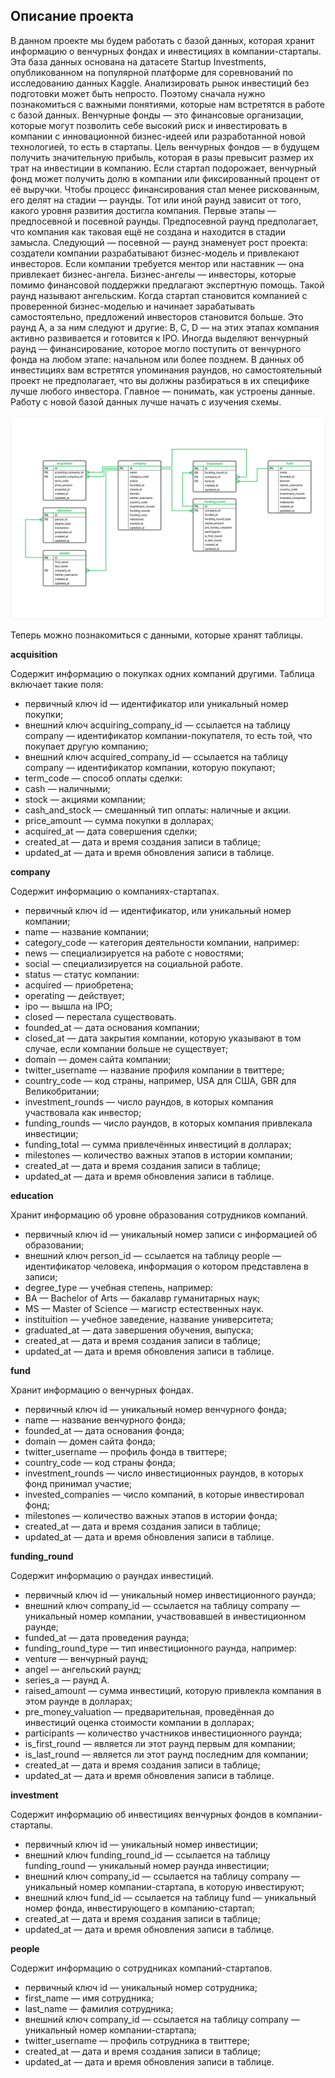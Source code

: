 ## Описание проекта

В данном проекте мы будем работать с базой данных, которая хранит информацию о венчурных фондах и инвестициях в компании-стартапы. Эта база данных основана на датасете Startup Investments, опубликованном на популярной платформе для соревнований по исследованию данных Kaggle. 
Анализировать рынок инвестиций без подготовки может быть непросто. Поэтому сначала нужно познакомиться с важными понятиями, которые нам встретятся в работе с базой данных. 
Венчурные фонды — это финансовые организации, которые могут позволить себе высокий риск и инвестировать в компании с инновационной бизнес-идеей или разработанной новой технологией, то есть в стартапы. Цель венчурных фондов — в будущем получить значительную прибыль, которая в разы превысит размер их трат на инвестиции в компанию. Если стартап подорожает, венчурный фонд может получить долю в компании или фиксированный процент от её выручки. 
Чтобы процесс финансирования стал менее рискованным, его делят на стадии — раунды. Тот или иной раунд зависит от того, какого уровня развития достигла компания. 
Первые этапы — предпосевной и посевной раунды. Предпосевной раунд предполагает, что компания как таковая ещё не создана и находится в стадии замысла. Следующий — посевной — раунд знаменует рост проекта: создатели компании разрабатывают бизнес-модель и привлекают инвесторов. 
Если компании требуется ментор или наставник — она привлекает бизнес-ангела. Бизнес-ангелы — инвесторы, которые помимо финансовой поддержки предлагают экспертную помощь. Такой раунд называют ангельским. 
Когда стартап становится компанией с проверенной бизнес-моделью и начинает зарабатывать самостоятельно, предложений инвесторов становится больше. Это раунд A, а за ним следуют и другие: B, C, D — на этих этапах компания активно развивается и готовится к IPO. 
Иногда выделяют венчурный раунд — финансирование, которое могло поступить от венчурного фонда на любом этапе: начальном или более позднем. 
В данных об инвестициях вам встретятся упоминания раундов, но самостоятельный проект не предполагает, что вы должны разбираться в их специфике лучше любого инвестора. Главное — понимать, как устроены данные. 
Работу с новой базой данных лучше начать с изучения схемы.

![Архитектура базы данных](/BaseSQL/images/Image.png)

Теперь можно познакомиться с данными, которые хранят таблицы.  

**acquisition**

Содержит информацию о покупках одних компаний другими.
Таблица включает такие поля:
- первичный ключ id — идентификатор или уникальный номер покупки;
- внешний ключ acquiring_company_id — ссылается на таблицу company — идентификатор компании-покупателя, то есть той, что покупает другую компанию;
- внешний ключ acquired_company_id — ссылается на таблицу company — идентификатор компании, которую покупают;
- term_code — способ оплаты сделки:
- cash — наличными;
- stock — акциями компании;
- cash_and_stock — смешанный тип оплаты: наличные и акции.
- price_amount — сумма покупки в долларах;
- acquired_at — дата совершения сделки;
- created_at — дата и время создания записи в таблице;
- updated_at — дата и время обновления записи в таблице.
  
**company**  

Содержит информацию о компаниях-стартапах.
- первичный ключ id — идентификатор, или уникальный номер компании;
- name — название компании;
- category_code — категория деятельности компании, например:
- news — специализируется на работе с новостями;
- social — специализируется на социальной работе.
- status — статус компании:
- acquired — приобретена;
- operating — действует;
- ipo — вышла на IPO;
- closed — перестала существовать.
- founded_at — дата основания компании;
- closed_at — дата закрытия компании, которую указывают в том случае, если компании больше не существует;
- domain — домен сайта компании;
- twitter_username — название профиля компании в твиттере;
- country_code — код страны, например, USA для США, GBR для Великобритании;
- investment_rounds — число раундов, в которых компания участвовала как инвестор;
- funding_rounds — число раундов, в которых компания привлекала инвестиции;
- funding_total — сумма привлечённых инвестиций в долларах;
- milestones — количество важных этапов в истории компании;
- created_at — дата и время создания записи в таблице;
- updated_at — дата и время обновления записи в таблице.
  
**education**  

Хранит информацию об уровне образования сотрудников компаний.
- первичный ключ id — уникальный номер записи с информацией об образовании;
- внешний ключ person_id — ссылается на таблицу people — идентификатор человека, информация о котором представлена в записи;
- degree_type — учебная степень, например:
- BA — Bachelor of Arts — бакалавр гуманитарных наук;
- MS — Master of Science — магистр естественных наук.
- instituition — учебное заведение, название университета;
- graduated_at — дата завершения обучения, выпуска;
- created_at — дата и время создания записи в таблице;
- updated_at — дата и время обновления записи в таблице.
  
**fund**  

Хранит информацию о венчурных фондах. 
- первичный ключ id — уникальный номер венчурного фонда;
- name — название венчурного фонда;
- founded_at — дата основания фонда;
- domain — домен сайта фонда;
- twitter_username — профиль фонда в твиттере;
- country_code — код страны фонда;
- investment_rounds — число инвестиционных раундов, в которых фонд принимал участие;
- invested_companies — число компаний, в которые инвестировал фонд;
- milestones — количество важных этапов в истории фонда;
- created_at — дата и время создания записи в таблице;
- updated_at — дата и время обновления записи в таблице.
  
**funding_round**  

Содержит информацию о раундах инвестиций. 
- первичный ключ id — уникальный номер инвестиционного раунда;
- внешний ключ company_id — ссылается на таблицу company — уникальный номер компании, участвовавшей в инвестиционном раунде;
- funded_at — дата проведения раунда;
- funding_round_type — тип инвестиционного раунда, например:
- venture — венчурный раунд;
- angel — ангельский раунд;
- series_a — раунд А.
- raised_amount — сумма инвестиций, которую привлекла компания в этом раунде в долларах;
- pre_money_valuation — предварительная, проведённая до инвестиций оценка стоимости компании в долларах;
- participants — количество участников инвестиционного раунда;
- is_first_round — является ли этот раунд первым для компании;
- is_last_round — является ли этот раунд последним для компании;
- created_at — дата и время создания записи в таблице;
- updated_at — дата и время обновления записи в таблице.
  
**investment**  

Содержит информацию об инвестициях венчурных фондов в компании-стартапы.
- первичный ключ id — уникальный номер инвестиции;
- внешний ключ funding_round_id — ссылается на таблицу funding_round — уникальный номер раунда инвестиции;
- внешний ключ company_id — ссылается на таблицу company — уникальный номер компании-стартапа, в которую инвестируют;
- внешний ключ fund_id — ссылается на таблицу fund — уникальный номер фонда, инвестирующего в компанию-стартап;
- created_at — дата и время создания записи в таблице;
- updated_at — дата и время обновления записи в таблице.
  
**people**  

Содержит информацию о сотрудниках компаний-стартапов.
- первичный ключ id — уникальный номер сотрудника;
- first_name — имя сотрудника;
- last_name — фамилия сотрудника;
- внешний ключ company_id — ссылается на таблицу company — уникальный номер компании-стартапа;
- twitter_username — профиль сотрудника в твиттере;
- created_at — дата и время создания записи в таблице;
- updated_at — дата и время обновления записи в таблице.
